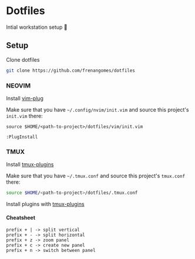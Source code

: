 # Dotfiles
Intial workstation setup 🤖

## Setup

Clone dotfiles
```bash
git clone https://github.com/frenangomes/dotfiles
```

### NEOVIM
Install [vim-plug](https://github.com/junegunn/vim-plug)

Make sure that you have `~/.config/nvim/init.vim` and source this project's `init.vim` there:
```
source $HOME/<path-to-project>/dotfiles/vim/init.vim
```

```VIM
:PlugInstall
```

### TMUX

Install [tmux-plugins](https://github.com/tmux-plugins/tpm)

Make sure that you have `~/.tmux.conf` and source this project's `tmux.conf` there:

```bash
source $HOME/<path-to-project>/dotfiles/.tmux.conf
```

Install plugins with [tmux-plugins](https://github.com/tmux-plugins/tpm)

#### Cheatsheet
```
prefix + | -> split vertical
prefix + - -> split horizontal
prefix + z -> zoom panel
prefix + c -> create new panel
prefix + n -> switch between panel
```
